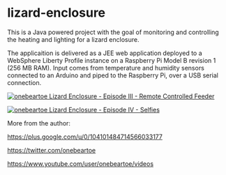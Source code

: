 lizard-enclosure
================

This is a Java powered project with the goal of monitoring and controlling the heating and lighting for a lizard enclosure.

The applicaition is delivered as a JEE web application deployed to a WebSphere Liberty Profile instance on a Raspberry Pi Model B revision 1 (256 MB RAM).  Input comes from temperature and humidity sensors connected to an Arduino and piped to the Raspberry Pi, over a USB serial connection.

[![onebeartoe Lizard Enclosure - Episode III - Remote Controlled Feeder](http://img.youtube.com/vi/XdO4RmNSiik/0.jpg)](https://www.youtube.com/watch?v=XdO4RmNSiik "onebeartoe Lizard Enclosure - Episode III - Remote Controlled Feeder")

[![onebeartoe Lizard Enclosure - Episode IV - Selfies](http://img.youtube.com/vi/PPojtb0KOoo/0.jpg)](https://www.youtube.com/playlist?list=PLp_e2n3Xt78ma2zrqglgA0T5wmwJUbQsH "onebeartoe Lizard Enclosure - Episode IV - Selfies")

More from the author:

https://plus.google.com/u/0/104101484714566033177

https://twitter.com/onebeartoe

https://www.youtube.com/user/onebeartoe/videos
